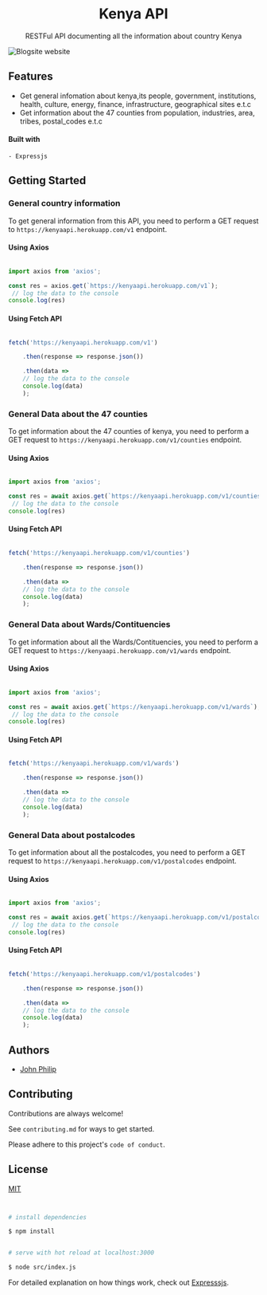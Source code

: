 <div align="center">

<h1>Kenya API</h1>

RESTFul API documenting all the information about country Kenya

</div>


![Blogsite website](https://cdn.britannica.com/15/15-050-B075588A/Flag-Kenya.jpg)

## Features

- Get general infomation about kenya,its people, government, institutions, health, culture, energy, finance, infrastructure, geographical sites e.t.c
- Get information about the 47 counties from population, industries, area, tribes, postal_codes e.t.c


#### Built with

    - Expressjs



## Getting Started


### General country information

To get general information from this API, you need to perform a GET request to `https://kenyaapi.herokuapp.com/v1` endpoint.

#### Using Axios

```js

import axios from 'axios';

const res = axios.get(`https://kenyaapi.herokuapp.com/v1`);
 // log the data to the console
console.log(res)

```

#### Using Fetch API

```js

fetch('https://kenyaapi.herokuapp.com/v1')

    .then(response => response.json())

    .then(data =>
    // log the data to the console
    console.log(data)
    );

```

### General Data about the 47 counties

To get information about the 47 counties of kenya, you need to perform a GET request to `https://kenyaapi.herokuapp.com/v1/counties` endpoint.

#### Using Axios

```js

import axios from 'axios';

const res = await axios.get(`https://kenyaapi.herokuapp.com/v1/counties`);
 // log the data to the console
console.log(res)

```

#### Using Fetch API

```js

fetch('https://kenyaapi.herokuapp.com/v1/counties')

    .then(response => response.json())

    .then(data =>
    // log the data to the console
    console.log(data)
    );

```

### General Data about Wards/Contituencies

To get information about all the Wards/Contituencies, you need to perform a GET request to `https://kenyaapi.herokuapp.com/v1/wards` endpoint.

#### Using Axios

```js

import axios from 'axios';

const res = await axios.get(`https://kenyaapi.herokuapp.com/v1/wards`);
 // log the data to the console
console.log(res)

```

#### Using Fetch API

```js

fetch('https://kenyaapi.herokuapp.com/v1/wards')

    .then(response => response.json())

    .then(data =>
    // log the data to the console
    console.log(data)
    );

```
### General Data about postalcodes

To get information about all the postalcodes, you need to perform a GET request to `https://kenyaapi.herokuapp.com/v1/postalcodes` endpoint.

#### Using Axios

```js

import axios from 'axios';

const res = await axios.get(`https://kenyaapi.herokuapp.com/v1/postalcodes`);
 // log the data to the console
console.log(res)

```

#### Using Fetch API

```js

fetch('https://kenyaapi.herokuapp.com/v1/postalcodes')

    .then(response => response.json())

    .then(data =>
    // log the data to the console
    console.log(data)
    );

```


## Authors

- [John Philip](https://www.github.com/developerphilo)



## Contributing

Contributions are always welcome!

See `contributing.md` for ways to get started.

Please adhere to this project's `code of conduct`.

## License

[MIT](https://choosealicense.com/licenses/mit/)


```bash


# install dependencies

$ npm install


# serve with hot reload at localhost:3000

$ node src/index.js


```

For detailed explanation on how things work, check out [Expresssjs](https://expressjs.com/en/starter/hello-world.html).

